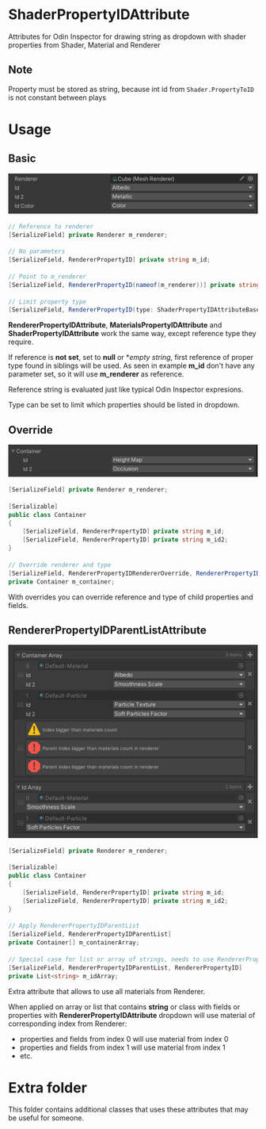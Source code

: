 # ShaderPropertyIDAttribute
Attributes for Odin Inspector for drawing string as dropdown with shader properties from Shader, Material and Renderer

## Note
Property must be stored as string, because int id from `Shader.PropertyToID` is not constant between plays

# Usage

## Basic

![Basic](Images/Basic.PNG)

```cs
// Reference to renderer
[SerializeField] private Renderer m_renderer;

// No parameters
[SerializeField, RendererPropertyID] private string m_id; 

// Point to m_renderer
[SerializeField, RendererPropertyID(nameof(m_renderer))] private string m_id2; 

// Limit property type
[SerializeField, RendererPropertyID(type: ShaderPropertyIDAttributeBase.Type.Color)] private string m_idColor;
```

**RendererPropertyIDAttribute**, **MaterialsPropertyIDAttribute** and **ShaderPropertyIDAttribute** work the same way, except reference type they require.

If reference is **not set**, set to **null** or **empty string*, first reference of proper type found in siblings will be used.
As seen in example **m_id** don't have any parameter set, so it will use **m_renderer** as reference.

Reference string is evaluated just like typical Odin Inspector expresions.

Type can be set to limit which properties should be listed in dropdown.

## Override

![Override](Images/Override.PNG)

```cs
[SerializeField] private Renderer m_renderer;

[Serializable]
public class Container
{
	[SerializeField, RendererPropertyID] private string m_id;
	[SerializeField, RendererPropertyID] private string m_id2; 
}

// Override renderer and type
[SerializeField, RendererPropertyIDRendererOverride, RendererPropertyIDTypeOverride(ShaderPropertyIDAttributeBase.Type.Texture)]
private Container m_container; 
```

With overrides you can override reference and type of child properties and fields.

## RendererPropertyIDParentListAttribute

![Override](Images/RendererList.PNG)

```cs
[SerializeField] private Renderer m_renderer;

[Serializable]
public class Container
{
	[SerializeField, RendererPropertyID] private string m_id;
	[SerializeField, RendererPropertyID] private string m_id2; 
}

// Apply RendererPropertyIDParentList
[SerializeField, RendererPropertyIDParentList]
private Container[] m_containerArray; 

// Special case for list or array of strings, needs to use RendererPropertyID and RendererPropertyIDParentList
[SerializeField, RendererPropertyIDParentList, RendererPropertyID]
private List<string> m_idArray; 
```

Extra attribute that allows to use all materials from Renderer.

When applied on array or list that contains **string** or class with fields or properties with **RendererPropertyIDAttribute** dropdown will use material of corresponding index from Renderer:
- properties and fields from index 0 will use material from index 0
- properties and fields from index 1 will use material from index 1
- etc.

# Extra folder

This folder contains additional classes that uses these attributes that may be useful for someone.
